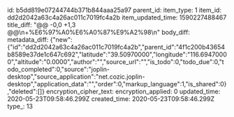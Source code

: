 id: b5dd819e07244744b371b844aaa25a97
parent_id: 
item_type: 1
item_id: dd2d2042a63c4a26ac011c7019fc4a2b
item_updated_time: 1590227488467
title_diff: "@@ -0,0 +1,3 @@\n+%E6%97%A0%E6%A0%87%E9%A2%98\n"
body_diff: 
metadata_diff: {"new":{"id":"dd2d2042a63c4a26ac011c7019fc4a2b","parent_id":"4f1c200b43654b8589e37de1c647c692","latitude":"39.50970000","longitude":"116.69470000","altitude":"0.0000","author":"","source_url":"","is_todo":0,"todo_due":0,"todo_completed":0,"source":"joplin-desktop","source_application":"net.cozic.joplin-desktop","application_data":"","order":0,"markup_language":1,"is_shared":0},"deleted":[]}
encryption_cipher_text: 
encryption_applied: 0
updated_time: 2020-05-23T09:58:46.299Z
created_time: 2020-05-23T09:58:46.299Z
type_: 13